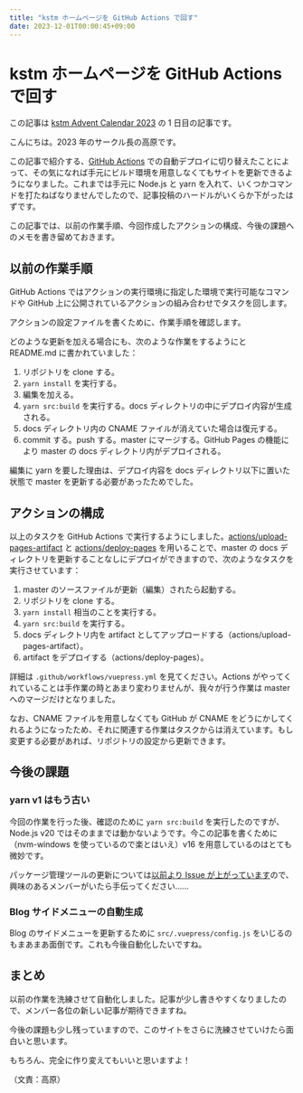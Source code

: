 ```yaml
---
title: "kstm ホームページを GitHub Actions で回す"
date: 2023-12-01T00:00:45+09:00
---
```


# kstm ホームページを GitHub Actions で回す

この記事は [kstm Advent Calendar 2023](https://qiita.com/advent-calendar/2023/kstm) の 1 日目の記事です。

こんにちは。2023 年のサークル長の高原です。

この記事で紹介する、[GitHub Actions](https://docs.github.com/ja/actions) での自動デプロイに切り替えたことによって、その気になれば手元にビルド環境を用意しなくてもサイトを更新できるようになりました。これまでは手元に Node.js と yarn を入れて、いくつかコマンドを打たねばなりませんでしたので、記事投稿のハードルがいくらか下がったはずです。

この記事では、以前の作業手順、今回作成したアクションの構成、今後の課題へのメモを書き留めておきます。

## 以前の作業手順

GitHub Actions ではアクションの実行環境に指定した環境で実行可能なコマンドや GitHub 上に公開されているアクションの組み合わせでタスクを回します。

アクションの設定ファイルを書くために、作業手順を確認します。

どのような更新を加える場合にも、次のような作業をするようにと README.md に書かれていました：

1. リポジトリを clone する。
2. `yarn install` を実行する。
3. 編集を加える。
4. `yarn src:build` を実行する。docs ディレクトリの中にデプロイ内容が生成される。
5. docs ディレクトリ内の CNAME ファイルが消えていた場合は復元する。
6. commit する。push する。master にマージする。GitHub Pages の機能により master の docs ディレクトリ内がデプロイされる。

編集に yarn を要した理由は、デプロイ内容を docs ディレクトリ以下に置いた状態で master を更新する必要があったためでした。

## アクションの構成

以上のタスクを GitHub Actions で実行するようにしました。[actions/upload-pages-artifact](https://github.com/actions/upload-pages-artifact) と [actions/deploy-pages](https://github.com/actions/deploy-pages) を用いることで、master の docs ディレクトリを更新することなしにデプロイができますので、次のようなタスクを実行させています：

1. master のソースファイルが更新（編集）されたら起動する。
2. リポジトリを clone する。
3. `yarn install` 相当のことを実行する。
4. `yarn src:build` を実行する。
5. docs ディレクトリ内を artifact としてアップロードする（actions/upload-pages-artifact）。
6. artifact をデプロイする（actions/deploy-pages）。

詳細は `.github/workflows/vuepress.yml` を見てください。Actions がやってくれていることは手作業の時とあまり変わりませんが、我々が行う作業は master へのマージだけとなりました。

なお、CNAME ファイルを用意しなくても GitHub が CNAME をどうにかしてくれるようになったため、それに関連する作業はタスクからは消えています。もし変更する必要があれば、リポジトリの設定から更新できます。

## 今後の課題

### yarn v1 はもう古い

今回の作業を行った後、確認のために `yarn src:build` を実行したのですが、Node.js v20 ではそのままでは動かないようです。今この記事を書くために（nvm-windows を使っているので楽とはいえ）v16 を用意しているのはとても微妙です。

パッケージ管理ツールの更新については[以前より Issue が上がっています](https://github.com/kstm-su/kstm-su.github.io/issues/7)ので、興味のあるメンバーがいたら手伝ってください……

### Blog サイドメニューの自動生成

Blog のサイドメニューを更新するために `src/.vuepress/config.js` をいじるのもまあまあ面倒です。これも今後自動化したいですね。

## まとめ

以前の作業を洗練させて自動化しました。記事が少し書きやすくなりましたので、メンバー各位の新しい記事が期待できますね。

今後の課題も少し残っていますので、このサイトをさらに洗練させていけたら面白いと思います。

もちろん、完全に作り変えてもいいと思いますよ！

（文責：高原）
